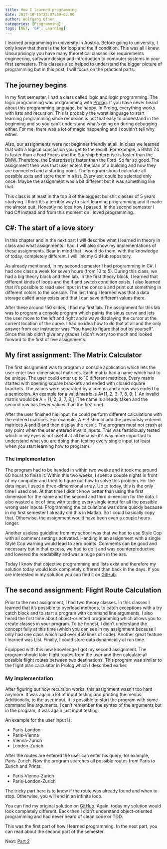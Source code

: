 ```yaml
---
title: How I learned programming
date: 2017-10-15T23:07:59+02:00
author: Wolfgang Ofner
categories: [Programming]
tags: [NET, 'C#', Learning]
---
```

I learned programming in university in Austria. Before going to university, I only knew that there is the for loop and the if condition. This was all I knew. Unsurprisingly you have many theoretical classes like requirements engineering, software design and introduction to computer systems in your first semesters. This classes also helped to understand the bigger picture of programming but in this post, I will focus on the practical parts.

## The journey begins

In my first semester, I had a class called logic and logic programming. The logic programming was programming with <a href="https://en.wikipedia.org/wiki/Prolog" target="_blank" rel="noopener noreferrer">Prolog</a>. If you have never heard about this programming language, be happy. In Prolog, everything works with lists and recursion. This is probably the worst language to start learning programming since recursion is not that easy to understand in the beginning and so you can&#8217;t understand what&#8217;s going on during debugging either. For me, there was a lot of magic happening and I couldn&#8217;t tell why either.

Also, our assignments were not beginner friendly at all. In class we learned that with a logical conclusion you get to the result. For example, a BMW Z4 is faster than a Ford Focus and the Starship Enterprise is faster than the BMW. Therefore, the Enterprise is faster than the Ford. So far so good. The assignment then was that user enters the plan of a building and how they are connected and a starting point. The program should calculate all possible exits and store them in a list. Every exit could be selected only once. Maybe the assignment was a bit different but it was something like that.

This class is at least in the top 3 of the biggest bullshit classes of 5 years studying. I think it&#8217;s a terrible way to start learning programming and it made me almost quit. Honestly no idea how I passed. In the second semester I had C# instead and from this moment on I loved programming.

## C#: The start of a love story

In this chapter and in the next part I will describe what I learned in theory in class and what assignments I had. I will also show my implementations of these assignments. Bear in mind that I would do them, with the knowledge of today, completely different. I will link my GitHub repository.

As already mentioned, in my second semester I had programming in C#. I had one class a week for seven hours (from 10 to 5). During this class, we had a big theory block and then lab. In the first theory block, I learned that different kinds of loops and the if and switch condition exists. I also learned that it&#8217;s possible to read user input in the console and print out something in different colors to the console. The last thing I learned was that a data storage called array exists and that I can save different values there.

After these around 150 slides, I had my first lab. The assignment for this lab was to program a console program which paints the sinus curve and lets the user move to the left and right and always displaying the cursor at the current location of the curve. I had no idea how to do that at all and the only answer from our instructor was &#8220;You have to figure that out by yourself&#8221;. Since this lab didn&#8217;t give any grades I didn&#8217;t worry too much and looked forward to the first of five assignments.

## My first assignment: The Matrix Calculator

The first assignment was to program a console application which lets the user enter two-dimensional matrices. Each matrix had a name which had to be unique. The user could enter up to 10 different matrices. Every matrix started with opening square brackets and ended with closed square brackets. The values were separated by a comma and a row was ended by a semicolon. An example for a valid matrix is A=\[1, 2, 3; 7, 8, 9; ]. An invalid matrix would be A = [1, 2, 3; 7, 8;\] (The name is already taken and the second row has fewer values than the first one).

After the user finished his input, he could perform different calculations with the entered matrices. For example, A + B should add the previously entered matrices A and B and then display the result. The program must not crash at any point when the user entered invalid inputs. This was fastidiously tested which in my eyes is not useful at all because it&#8217;s way more important to understand what you are doing than testing every single input (at least when you start learning how to program).

### The implementation

The program had to be handed in within two weeks and it took me around 60 hours to finish it. Within this two weeks, I spent a couple nights in front of my computer and tried to figure out how to solve this problem. For the data input, I used a three-dimensional array. Up to today, this is the only time I used one. At that time I didn&#8217;t know better than using the first dimension for the name and the second and third dimension for the data. I also wasted a lot of time with testing every single input for all the possible wrong user inputs. Programming the calculations was done quickly because in my first semester I already did this in Matlab. So I could basically copy that. Otherwise, the assignment would have been even a couple hours longer.

Another useless guideline from my school was that we had to use Style Cop with all comment settings activated. Handing in an assignment with a single Style Cop warning would lead to zero points. Comments can be good and necessary but in that excess, we had to do it and was counterproductive and lowered the readability and was a huge pain in the ass.

Today I know that objective programming and lists exist and therefore my solution today would look completely different than back in the days. If you are interested in my solution you can find it on <a href="https://github.com/WolfgangOfner/UNI-MatrixCalculator" target="_blank" rel="noopener noreferrer">GitHub</a>.

## The second assignment: Flight Route Calculation

Prior to the next assignment, I had two theory classes. In this classes I learned that it’s possible to overload methods, to catch exceptions with a try catch block and to start a program with command line arguments. I also heard the first time about object-oriented programming which allows you to create classes in your program. To be honest, I didn’t understand the concept fully at this time (which you can see in my assignment because I only had one class which had over 450 lines of code). Another great feature I learned was List. Finally, I could store data dynamically at run time.

Equipped with this new knowledge I got my second assignment. The program should take flight routes from the user and then calculate all possible flight routes between two destinations. This program was similar to the flight plan calculator in Prolog which I described earlier.

### My implementation

After figuring out how recursion works, this assignment wasn’t too hard anymore. It was again a lot of input testing and printing the menus. Additionally, to the user input, it is possible to start the program with some command line arguments. I can’t remember the syntax of the arguments but in the program, it was again just input testing.

An example for the user input is:

  * Paris-London
  * Paris-Vienna
  * Vienna-Zurich
  * London-Zurich

After the routes are entered the user can enter his query, for example, Paris-Zurich. Now the program searches all possible routes from Paris to Zurich and Prints:

  * Paris-Vienna-Zurich
  * Paris-London-Zurich

The tricky part here is to know if the route was already found and when to stop. Otherwise, you will end in an infinite loop.

You can find my original solution on <a href="https://github.com/WolfgangOfner/Uni-FlightRouteCalculator" target="_blank" rel="noopener noreferrer">GitHub</a>. Again, today my solution would look completely different. Back then I didn’t understand object-oriented programming and had never heard of clean code or TDD.

This was the first part of how I learned programming. In the next part, you can read about the second part of the semester.

Next: <a href="/how-i-learned-programming-part-2/" target="_blank" rel="noopener noreferrer">Part 2</a>